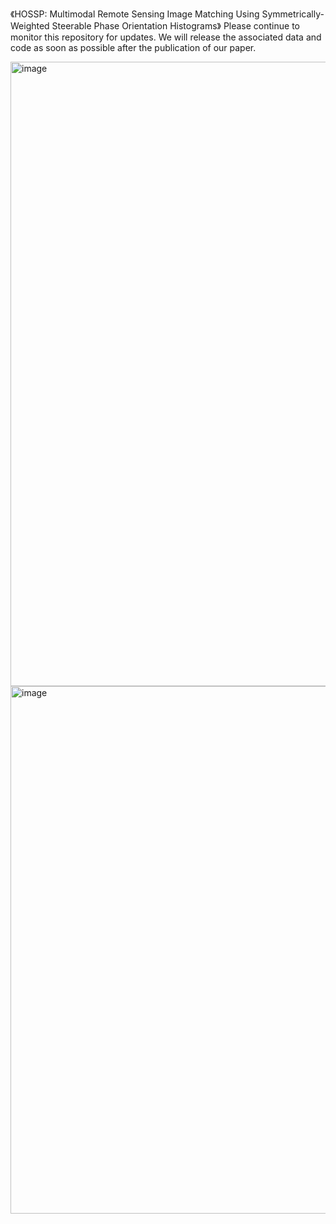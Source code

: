 《HOSSP: Multimodal Remote Sensing Image Matching Using Symmetrically-Weighted Steerable Phase Orientation Histograms》
Please continue to monitor this repository for updates. We will release the associated data and code as soon as possible after the publication of our paper. 

<img width="1182" height="999" alt="image" src="https://github.com/user-attachments/assets/4a269cc7-5dde-4a2d-b9c0-e745c3eabb01" />

<img width="1191" height="844" alt="image" src="https://github.com/user-attachments/assets/49e133d1-d651-41bb-a763-9537e473288d" />
